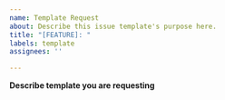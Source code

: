 ```yaml
---
name: Template Request
about: Describe this issue template's purpose here.
title: "[FEATURE]: "
labels: template
assignees: ''

---
```


**Describe template you are requesting**
